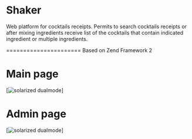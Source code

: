 Shaker
=======================
Web platform for cocktails receipts.
Permits to search cocktails receipts or after mixing ingredients receive list of the cocktails that contain indicated ingredient or multiple ingredients.

======================
Based on Zend Framework 2


Main page
======================
[![solarized dualmode](https://raw.github.com/VadimDez/shaker/master/mainPage.png)]


Admin page
======================
[![solarized dualmode](https://raw.github.com/VadimDez/shaker/master/adminPage.png)]
